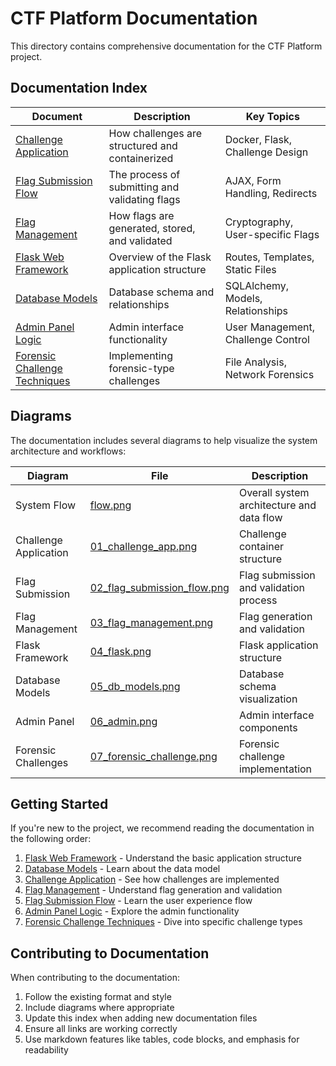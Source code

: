 # CTF Platform Documentation

This directory contains comprehensive documentation for the CTF Platform project.

## Documentation Index

| Document | Description | Key Topics |
|----------|-------------|------------|
| [Challenge Application](01_challenge_application.md) | How challenges are structured and containerized | Docker, Flask, Challenge Design |
| [Flag Submission Flow](02_flag_submission_flow__web_.md) | The process of submitting and validating flags | AJAX, Form Handling, Redirects |
| [Flag Management](03_flag_management.md) | How flags are generated, stored, and validated | Cryptography, User-specific Flags |
| [Flask Web Framework](04_flask_web_framework.md) | Overview of the Flask application structure | Routes, Templates, Static Files |
| [Database Models](05_database_models.md) | Database schema and relationships | SQLAlchemy, Models, Relationships |
| [Admin Panel Logic](06_admin_panel_logic.md) | Admin interface functionality | User Management, Challenge Control |
| [Forensic Challenge Techniques](07_forensic_challenge_techniques.md) | Implementing forensic-type challenges | File Analysis, Network Forensics |

## Diagrams

The documentation includes several diagrams to help visualize the system architecture and workflows:

| Diagram | File | Description |
|---------|------|-------------|
| System Flow | [flow.png](flow.png) | Overall system architecture and data flow |
| Challenge Application | [01_challenge_app.png](01_challenge_app.png) | Challenge container structure |
| Flag Submission | [02_flag_submission_flow.png](02_flag_submission_flow.png) | Flag submission and validation process |
| Flag Management | [03_flag_management.png](03_flag_management.png) | Flag generation and validation |
| Flask Framework | [04_flask.png](04_flask.png) | Flask application structure |
| Database Models | [05_db_models.png](05_db_models.png) | Database schema visualization |
| Admin Panel | [06_admin.png](06_admin.png) | Admin interface components |
| Forensic Challenges | [07_forensic_challenge.png](07_forensic_challenge.png) | Forensic challenge implementation |

## Getting Started

If you're new to the project, we recommend reading the documentation in the following order:

1. [Flask Web Framework](04_flask_web_framework.md) - Understand the basic application structure
2. [Database Models](05_database_models.md) - Learn about the data model
3. [Challenge Application](01_challenge_application.md) - See how challenges are implemented
4. [Flag Management](03_flag_management.md) - Understand flag generation and validation
5. [Flag Submission Flow](02_flag_submission_flow__web_.md) - Learn the user experience flow
6. [Admin Panel Logic](06_admin_panel_logic.md) - Explore the admin functionality
7. [Forensic Challenge Techniques](07_forensic_challenge_techniques.md) - Dive into specific challenge types

## Contributing to Documentation

When contributing to the documentation:

1. Follow the existing format and style
2. Include diagrams where appropriate
3. Update this index when adding new documentation files
4. Ensure all links are working correctly
5. Use markdown features like tables, code blocks, and emphasis for readability
